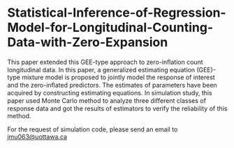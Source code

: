 # Statistical-Inference-of-Regression-Model-for-Longitudinal-Counting-Data-with-Zero-Expansion


This paper extended this GEE-type approach to zero-inﬂation count longitudinal data. In this paper, a generalized estimating equation (GEE)-type mixture model is proposed to jointly model the response of interest and the zero-inﬂated predictors. The estimates of parameters have been acquired by constructing estimating equations. In simulation study, this paper used Monte Carlo method to analyze three diﬀerent classes of response data and got the results of estimators to verify the reliability of this method.

For the request of simulation code, please send an email to jmu063@uottawa.ca
